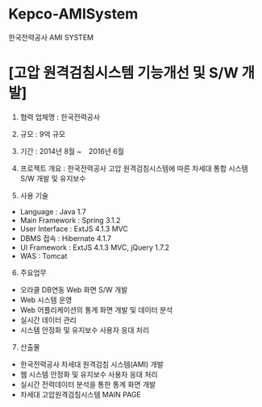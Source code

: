 

# Kepco-AMISystem
한국전력공사 AMI SYSTEM


# [고압 원격검침시스템 기능개선 및 S/W 개발]

1. 협력 업체명 : 한국전력공사
2. 규모 : 9억 규모
3. 기간 : 2014년 8월 ~　2016년 6월
4. 프로젝트 개요 : 한국전력공사 고압 원격검침시스템에 따른 차세대 통합 시스템 S/W 개발 및 유지보수

5. 사용 기술 
* Language : Java 1.7
* Main Framework : Spring 3.1.2
* User Interface : ExtJS 4.1.3 MVC
* DBMS 접속 : Hibernate 4.1.7
* UI Framework : ExtJS 4.1.3 MVC, jQuery 1.7.2
* WAS : Tomcat

6. 주요업무
* 오라클 DB연동 Web 화면 S/W 개발
* Web 시스템 운영
* Web 어플리케이션의 통계 화면 개발 및 데이터 분석
* 실시간 데이터 관리
* 시스템 안정화 및 유지보수 사용자 응대 처리

7. 산출물
* 한국전력공사 차세대 원격검침 시스템(AMI) 개발
* 웹 시스템 안정화 및 유지보수 사용자 응대 처리
* 실시간 전력데이터 분석을 통한 통계 화면 개발
* 차세대 고압원격검침시스템 MAIN PAGE

